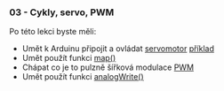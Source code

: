 ### 03 - Cykly, servo, PWM

Po této lekci byste měli: 

- Umět k Arduinu připojit a ovládat [servomotor](https://navody.dratek.cz/arduino-projekty/servo-motor.html) [příklad](/prezentace/03_priklad.md)
- Umět použít funkci [map()](https://bastlirna.hwkitchen.cz/uzitecne-funkce-3/#map)
- Chápat co je to pulzně šířková modulace [PWM](https://cs.wikipedia.org/wiki/Pulzn%C4%9B_%C5%A1%C3%AD%C5%99kov%C3%A1_modulace)
- Umět použít funkci [analogWrite()](https://bastlirna.hwkitchen.cz/arduino-zaklady-6-zhasinani/)
